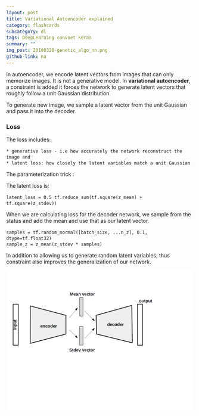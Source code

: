 ```yaml
---
layout: post
title: Variational Autoencoder explained
category: flashcards
subcategory: dl
tags: DeepLearning convnet keras
summary: ""
img_post: 20180320-genetic_algo_nn.png
github-link: na
---
```




<script src="/js/plotly-latest.min.js"></script>

<script type="text/javascript"
   src="https://cdnjs.cloudflare.com/ajax/libs/mathjax/2.7.2/MathJax.js?config=TeX-AMS-MML_HTMLorMML">
</script>
In autoencoder, we encode latent vectors from images that can only memorize images. It is not a generative model. In **variational autoencoder**, a constraint is added it forces the network to generate latent vectors that roughly follow a unit Gaussian distribution.

To generate new image, we sample a latent vector from the unit Gaussian and pass it into the decoder.


### Loss

The loss includes:

    * generative loss - i.e how accurately the network reconstruct the image and 
    * latent loss: how closely the latent variables match a unit Gaussian

The parameterization trick :



The latent loss is:

```
latent_loss = 0.5 tf.reduce_sum(tf.square(z_mean) + tf.square(z_stdev))
```


When we are calculating loss for the decoder network, we sample from the status and add the mean and use that as our latent vector.

```
samples = tf.random_normal([batch_size, ...n_z], 0.1, dtype=tf.float32)
sample_z = z_mean(z_stdev * samples)
```

In addition to allowing us to generate random latent variables, thus constraint also improves the generalization of our network.

<img src="/images/20171025/architecture.png" width="600px">